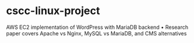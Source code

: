 # cscc-linux-project
AWS EC2 implementation of WordPress with MariaDB backend • Research paper covers Apache vs Nginx, MySQL vs MariaDB, and CMS alternatives
